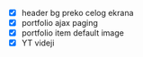 - [x] header bg preko celog ekrana
- [x] portfolio ajax paging
- [x] portfolio item default image
- [x] YT videji
